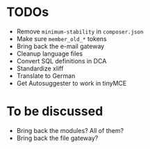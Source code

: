 # TODOs

* Remove `minimum-stability` in `composer.json`
* Make sure `member_old_*` tokens
* Bring back the e-mail gateway
* Cleanup language files
* Convert SQL definitions in DCA
* Standardize xliff
* Translate to German
* Get Autosuggester to work in tinyMCE

# To be discussed

* Bring back the modules? All of them?
* Bring back the file gateway?